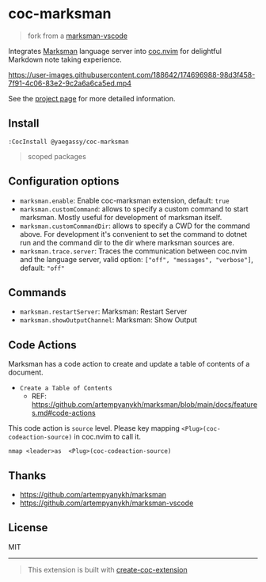 # coc-marksman

> fork from a [marksman-vscode](https://github.com/artempyanykh/marksman-vscode)

Integrates [Marksman](https://github.com/artempyanykh/marksman) language server into [coc.nvim](https://github.com/neoclide/coc.nvim) for delightful Markdown note taking experience.

https://user-images.githubusercontent.com/188642/174696988-98d3f458-7f91-4c06-83e2-9c2a6a6ca5ed.mp4

See the [project page](https://github.com/artempyanykh/marksman) for more detailed information.

## Install

```vim
:CocInstall @yaegassy/coc-marksman
```

> scoped packages

## Configuration options

- `marksman.enable`: Enable coc-marksman extension, default: `true`
- `marksman.customCommand`: allows to specify a custom command to start marksman. Mostly useful for development of marksman itself.
- `marksman.customCommandDir`: allows to specify a CWD for the command above. For development it's convenient to set the command to dotnet run and the command dir to the dir where marksman sources are.
- `marksman.trace.server`: Traces the communication between coc.nvim and the language server, valid option: `["off", "messages", "verbose"]`, default: `"off"`

## Commands

- `marksman.restartServer`: Marksman: Restart Server
- `marksman.showOutputChannel`: Marksman: Show Output

## Code Actions

Marksman has a code action to create and update a table of contents of a document. 

- `Create a Table of Contents`
  - REF: <https://github.com/artempyanykh/marksman/blob/main/docs/features.md#code-actions>

This code action is `source` level. Please key mapping `<Plug>(coc-codeaction-source)` in coc.nvim to call it.

```vim
nmap <leader>as  <Plug>(coc-codeaction-source)
```

## Thanks

- <https://github.com/artempyanykh/marksman>
- <https://github.com/artempyanykh/marksman-vscode>

## License

MIT

---

> This extension is built with [create-coc-extension](https://github.com/fannheyward/create-coc-extension)
